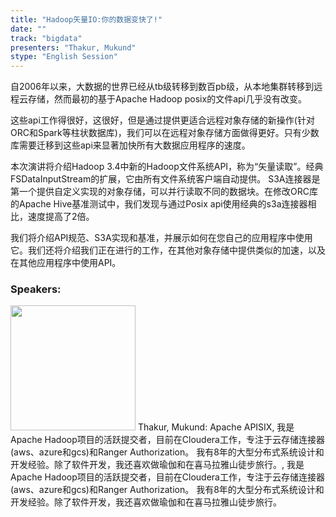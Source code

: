 ```yaml
---
title: "Hadoop矢量IO:你的数据变快了!"
date: "" 
track: "bigdata"
presenters: "Thakur, Mukund"
stype: "English Session"
---
```

自2006年以来，大数据的世界已经从tb级转移到数百pb级，从本地集群转移到远程云存储，然而最初的基于Apache Hadoop posix的文件api几乎没有改变。

这些api工作得很好，这很好，但是通过提供更适合远程对象存储的新操作(针对ORC和Spark等柱状数据库)，我们可以在远程对象存储方面做得更好。只有少数库需要迁移到这些api来显著加快所有大数据应用程序的速度。

本次演讲将介绍Hadoop 3.4中新的Hadoop文件系统API，称为“矢量读取”。经典FSDataInputStream的扩展，它由所有文件系统客户端自动提供。
S3A连接器是第一个提供自定义实现的对象存储，可以并行读取不同的数据块。在修改ORC库的Apache Hive基准测试中，我们发现与通过Posix api使用经典的s3a连接器相比，速度提高了2倍。

我们将介绍API规范、S3A实现和基准，并展示如何在您自己的应用程序中使用它。我们还将介绍我们正在进行的工作，在其他对象存储中提供类似的加速，以及在其他应用程序中使用API。
 ### Speakers: 
 <img src="images/speaker/1148.png" width="200" />
 Thakur, Mukund: Apache APISIX, 我是Apache Hadoop项目的活跃提交者，目前在Cloudera工作，专注于云存储连接器(aws、azure和gcs)和Ranger Authorization。
我有8年的大型分布式系统设计和开发经验。除了软件开发，我还喜欢做瑜伽和在喜马拉雅山徒步旅行。, 我是Apache Hadoop项目的活跃提交者，目前在Cloudera工作，专注于云存储连接器(aws、azure和gcs)和Ranger Authorization。
我有8年的大型分布式系统设计和开发经验。除了软件开发，我还喜欢做瑜伽和在喜马拉雅山徒步旅行。
 